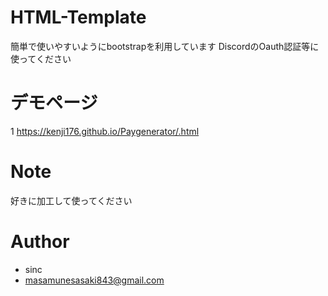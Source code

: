 # HTML-Template
 
簡単で使いやすいようにbootstrapを利用しています
DiscordのOauth認証等に使ってください
 
# デモページ
1
https://kenji176.github.io/Paygenerator/.html

 

# Note
 
好きに加工して使ってください
 
# Author
 
* sinc
* masamunesasaki843@gmail.com
 
